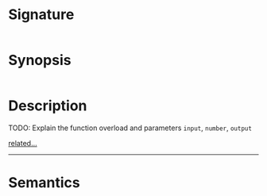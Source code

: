 # Signature
```vikid-signature
```

# Synopsis
```vikid-synopsis
```

# Description
TODO: Explain the function overload and parameters `input`, `number`, `output`

[related...](https://en.wikipedia.org/wiki/Exponentiation)

----
# Semantics
